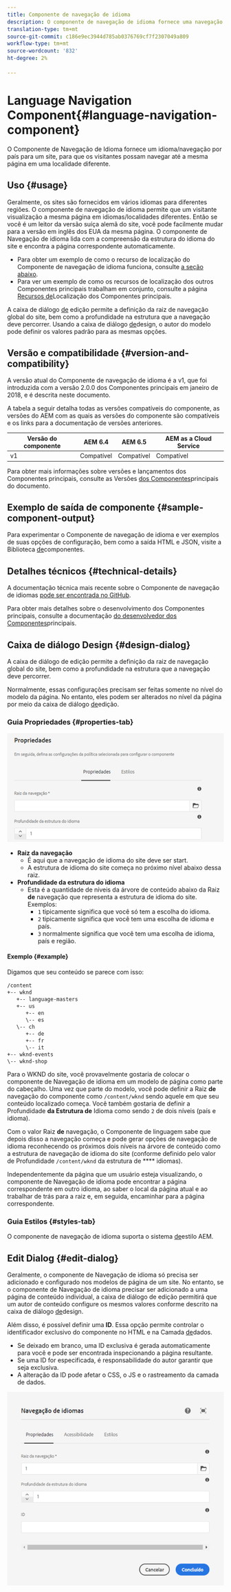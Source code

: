 ```yaml
---
title: Componente de navegação de idioma
description: O componente de navegação de idioma fornece uma navegação de idioma/país para um site, para que os visitantes possam navegar até a mesma página em uma localidade diferente.
translation-type: tm+mt
source-git-commit: c186e9ec3944d785ab0376769cf7f2307049a809
workflow-type: tm+mt
source-wordcount: '832'
ht-degree: 2%

---
```



# Language Navigation Component{#language-navigation-component}

O Componente de Navegação de Idioma fornece um idioma/navegação por país para um site, para que os visitantes possam navegar até a mesma página em uma localidade diferente.

## Uso {#usage}

Geralmente, os sites são fornecidos em vários idiomas para diferentes regiões. O componente de navegação de idioma permite que um visitante visualização a mesma página em idiomas/localidades diferentes. Então se você é um leitor da versão suíça alemã do site, você pode facilmente mudar para a versão em inglês dos EUA da mesma página. O componente de Navegação de idioma lida com a compreensão da estrutura do idioma do site e encontra a página correspondente automaticamente.

* Para obter um exemplo de como o recurso de localização do Componente de navegação de idioma funciona, consulte [a seção abaixo](#example).
* Para ver um exemplo de como os recursos de localização dos outros Componentes principais trabalham em conjunto, consulte a página [Recursos de](/help/get-started/localization.md)Localização dos Componentes principais.

A caixa de diálogo [de](#edit-dialog) edição permite a definição da raiz de navegação global do site, bem como a profundidade na estrutura que a navegação deve percorrer. Usando a caixa de diálogo [de](#design-dialog)design, o autor do modelo pode definir os valores padrão para as mesmas opções.

## Versão e compatibilidade {#version-and-compatibility}

A versão atual do Componente de navegação de idioma é a v1, que foi introduzida com a versão 2.0.0 dos Componentes principais em janeiro de 2018, e é descrita neste documento.

A tabela a seguir detalha todas as versões compatíveis do componente, as versões do AEM com as quais as versões do componente são compatíveis e os links para a documentação de versões anteriores.

| Versão do componente | AEM 6.4 | AEM 6.5 | AEM as a Cloud Service |
|--- |--- |--- |---|
| v1 | Compatível | Compatível | Compatível |

Para obter mais informações sobre versões e lançamentos dos Componentes principais, consulte as Versões [dos Componentes](/help/versions.md)principais do documento.

## Exemplo de saída de componente {#sample-component-output}

Para experimentar o Componente de navegação de idioma e ver exemplos de suas opções de configuração, bem como a saída HTML e JSON, visite a Biblioteca [de](https://adobe.com/go/aem_cmp_library_langnav)componentes.

## Detalhes técnicos {#technical-details}

A documentação técnica mais recente sobre o Componente de navegação de idiomas [pode ser encontrada no GitHub](https://adobe.com/go/aem_cmp_tech_langnav_v1).

Para obter mais detalhes sobre o desenvolvimento dos Componentes principais, consulte a documentação [do desenvolvedor dos Componentes](/help/developing/overview.md)principais.

## Caixa de diálogo Design {#design-dialog}

A caixa de diálogo de edição permite a definição da raiz de navegação global do site, bem como a profundidade na estrutura que a navegação deve percorrer.

Normalmente, essas configurações precisam ser feitas somente no nível do modelo da página. No entanto, eles podem ser alterados no nível da página por meio da caixa de diálogo [de](#edit-dialog)edição.

### Guia Propriedades {#properties-tab}

![Caixa de diálogo de design do componente de navegação de idioma](/help/assets/language-navigation-design.png)

* **Raiz da navegação**
   * É aqui que a navegação de idioma do site deve ser start.
   * A estrutura de idioma do site começa no próximo nível abaixo dessa raiz.
* **Profundidade da estrutura do idioma**
   * Esta é a quantidade de níveis da árvore de conteúdo abaixo da Raiz **de** navegação que representa a estrutura de idioma do site. Exemplos:
      * `1` tipicamente significa que você só tem a escolha do idioma.
      * `2` tipicamente significa que você tem uma escolha de idioma e país.
      * `3` normalmente significa que você tem uma escolha de idioma, país e região.

#### Exemplo {#example}

Digamos que seu conteúdo se parece com isso:

```
/content
+-- wknd
   +-- language-masters
   +-- us
      +-- en
      \-- es
   \-- ch
      +-- de
      +-- fr
      \-- it
+-- wknd-events
\-- wknd-shop
```

Para o WKND do site, você provavelmente gostaria de colocar o componente de Navegação de idioma em um modelo de página como parte do cabeçalho. Uma vez que parte do modelo, você pode definir a Raiz **de** navegação do componente como `/content/wknd` sendo aquele em que seu conteúdo localizado começa. Você também gostaria de definir a Profundidade **da Estrutura de** Idioma como sendo `2` de dois níveis (país e idioma).

Com o valor Raiz **de** navegação, o Componente de linguagem sabe que depois disso a navegação começa e pode gerar opções de navegação de idioma reconhecendo os próximos dois níveis na árvore de conteúdo como a estrutura de navegação de idioma do site (conforme definido pelo valor de Profundidade `/content/wknd` da estrutura de **** idiomas).

Independentemente da página que um usuário esteja visualizando, o componente de Navegação de idioma pode encontrar a página correspondente em outro idioma, ao saber o local da página atual e ao trabalhar de trás para a raiz e, em seguida, encaminhar para a página correspondente.

### Guia Estilos {#styles-tab}

O componente de navegação de idioma suporta o sistema [de](/help/get-started/authoring.md#component-styling)estilo AEM.

## Edit Dialog {#edit-dialog}

Geralmente, o componente de Navegação de idioma só precisa ser adicionado e configurado nos modelos de página de um site. No entanto, se o componente de Navegação de idioma precisar ser adicionado a uma página de conteúdo individual, a caixa de diálogo de edição permitirá que um autor de conteúdo configure os mesmos valores conforme descrito na caixa de diálogo [de](#design-dialog)design.

Além disso, é possível definir uma **ID**. Essa opção permite controlar o identificador exclusivo do componente no HTML e na Camada [de](/help/developing/data-layer/overview.md)dados.

* Se deixado em branco, uma ID exclusiva é gerada automaticamente para você e pode ser encontrada inspecionando a página resultante.
* Se uma ID for especificada, é responsabilidade do autor garantir que seja exclusiva.
* A alteração da ID pode afetar o CSS, o JS e o rastreamento da camada de dados.

![Caixa de diálogo de edição do componente de navegação de idioma](/help/assets/language-navigation-edit.png)
